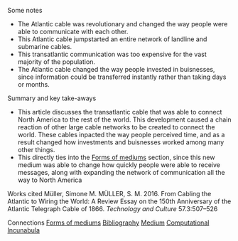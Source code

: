 Some notes
- The Atlantic cable was revolutionary and changed the way people were able to communicate with each other.
- This Atlantic cable jumpstarted an entire network of landline and submarine cables.
- This transatlantic communication was too expensive for the vast majority of the population.
- The Atlantic cable changed the way people invested in buisnesses, since information could be transferred instantly rather than taking days or months.

Summary and key take-aways
- This article discusses the transatlantic cable that was able to connect North America to the rest of the world. This development caused a chain reaction of other large cable networks to be created to connect the world. These cables inpacted the way people perceived time, and as a result changed how investments and buisnesses worked among many other things.
- This directly ties into the [Forms of mediums](Forms%20of%20mediums.md) section, since this new medium was able to change how quickly people were able to receive messages, along with expanding the network of communication all the way to North America

Works cited
Müller, Simone M. MÜLLER, S. M. 2016. From Cabling the Atlantic to Wiring the World: A Review Essay on the 150th Anniversary of the Atlantic Telegraph Cable of 1866. _Technology and Culture_ 57.3:507–526

Connections
[Forms of mediums](Forms%20of%20mediums.md)
[Bibliography](Bibliography.md)
[Medium](Medium.md)
[Computational Incunabula](Computational%20Incunabula.md)
